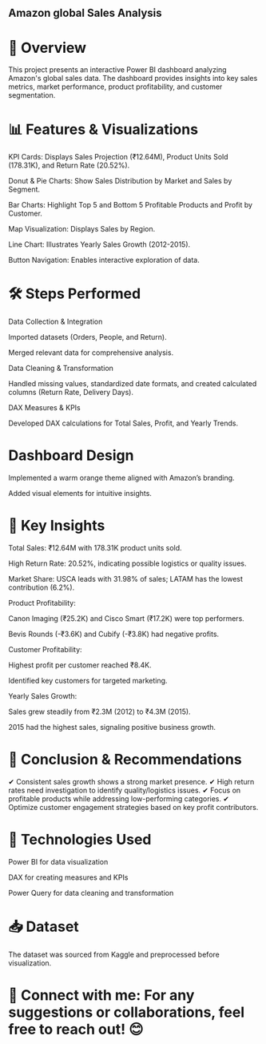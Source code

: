 ## Amazon global Sales Analysis 

# 📌 Overview

This project presents an interactive Power BI dashboard analyzing Amazon's global sales data. The dashboard provides insights into key sales metrics, market performance, product profitability, and customer segmentation.

# 📊 Features & Visualizations

KPI Cards: Displays Sales Projection (₹12.64M), Product Units Sold (178.31K), and Return Rate (20.52%).

Donut & Pie Charts: Show Sales Distribution by Market and Sales by Segment.

Bar Charts: Highlight Top 5 and Bottom 5 Profitable Products and Profit by Customer.

Map Visualization: Displays Sales by Region.

Line Chart: Illustrates Yearly Sales Growth (2012-2015).

Button Navigation: Enables interactive exploration of data.

# 🛠 Steps Performed

Data Collection & Integration

Imported datasets (Orders, People, and Return).

Merged relevant data for comprehensive analysis.

Data Cleaning & Transformation

Handled missing values, standardized date formats, and created calculated columns (Return Rate, Delivery Days).

DAX Measures & KPIs

Developed DAX calculations for Total Sales, Profit, and Yearly Trends.

# Dashboard Design

Implemented a warm orange theme aligned with Amazon’s branding.

Added visual elements for intuitive insights.

# 🔎 Key Insights

Total Sales: ₹12.64M with 178.31K product units sold.

High Return Rate: 20.52%, indicating possible logistics or quality issues.

Market Share: USCA leads with 31.98% of sales; LATAM has the lowest contribution (6.2%).

Product Profitability:

Canon Imaging (₹25.2K) and Cisco Smart (₹17.2K) were top performers.

Bevis Rounds (-₹3.6K) and Cubify (-₹3.8K) had negative profits.

Customer Profitability:

Highest profit per customer reached ₹8.4K.

Identified key customers for targeted marketing.

Yearly Sales Growth:

Sales grew steadily from ₹2.3M (2012) to ₹4.3M (2015).

2015 had the highest sales, signaling positive business growth.

# 🎯 Conclusion & Recommendations

✔ Consistent sales growth shows a strong market presence.
✔ High return rates need investigation to identify quality/logistics issues.
✔ Focus on profitable products while addressing low-performing categories.
✔ Optimize customer engagement strategies based on key profit contributors.

# 🚀 Technologies Used

Power BI for data visualization

DAX for creating measures and KPIs

Power Query for data cleaning and transformation

# 📥 Dataset

The dataset was sourced from Kaggle and preprocessed before visualization.

# 📢 Connect with me: For any suggestions or collaborations, feel free to reach out! 😊

